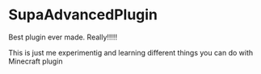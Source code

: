 # SupaAdvancedPlugin
Best plugin ever made. Really!!!!!

This is just me experimentig and learning different things you can do with Minecraft plugin
